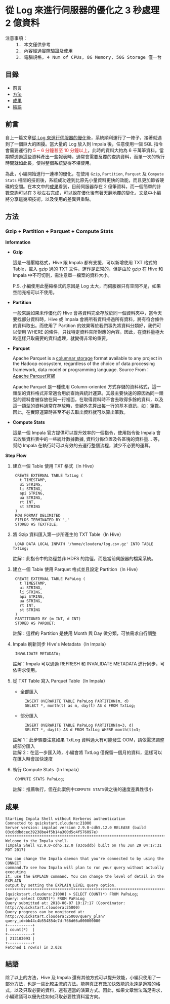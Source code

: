 <h1>從 Log 來進行伺服器的優化之 3 秒處理 2 億資料</h1>

<pre>
注意事項：
	1. 本文僅供參考
	2. 內容經過實際驗證及使用
	3. 電腦規格, 4 Num of CPUs, 8G Memory, 50G Storage 僅一台
</pre>

## 目錄

* [前言](#toc_1)
* [方法](#toc_2)
* [成果](#toc_3)
* [結語](#toc_4)

## 前言

自上一篇文章[從 Log 來進行伺服器的優化](http://tsai-cookie.blogspot.com/2018/03/use-log-to-improve-server.html)後，系統順利運行了一陣子，接著就遇到了一個巨大的困擾。當大量的 Log 放入到 Impala 後，任意使用一個 SQL 指令會需要運行約 <font color="#C22">5 ~ 6 分鐘甚至 10 分鐘以上</font>，此時的資料大約為 6 千萬筆資料。當期望透過這些資料產出一些報表時，通常會需要反覆的查詢資料，而單一次的執行時間就如此長，使得整個系統變得不堪使用。

為此，小編開始進行一連串的優化，在使用 `Gzip`, `Partition`, `Parquet` 及 `Compute Stats` 相關的技術後，系統成功達到比原先小量資料更快的效能，而且更加節省硬碟的空間。在本文中的[成果](#toc_3)看到，目前伺服器存在 2 億筆資料，而一個簡單的計數查詢可以在 3 秒左右完成，可以說在優化後有著天翻地覆的變化，文章中小編將分享這幾項技術，以及使用的差異與重點。

## 方法

<h3> Gzip + Partition + Parquet + Compute Stats </h3>

**Information**

* **Gzip**

	這是一種壓縮格式，Hive 跟 Impala 都有支援，可以新增使用 TXT 格式的 Table，載入 gzip 過的 TXT 文件，運作是正常的，但是由於 gzip 在 Hive 和 Impala 中不可切割，需注意單一檔案的資料大小。
	
	P.S. 小編使用此壓縮格式的原因是 Log 太大，而伺服器只有空間不足，如果空間充裕可以不使用。

* **Partition**

	一般來說如果未作優化的 Hive 會將資料完全存放於同一個資料夾中，當今天要找部分資料時，Hive 或 Impala 會將所有資料掃過所有資料，將有符合條件的資料取出。而使用了 Partition 的效果等於我們事先將資料分類好，我們可以使用 WHERE 的條件，只找特定資料夾所對應的內容。因此，在資料量極大時這樣只取需要的資料處理，就變得非常的重要。
	
* **Parquet**

	Apache Parquet is a [columnar storage](https://en.wikipedia.org/wiki/Column-oriented_DBMS) format available to any project in the Hadoop ecosystem, regardless of the choice of data processing framework, data model or programming language. Source From：[Apache Parquet官網](https://parquet.apache.org/)
	
	Apache Parquet 是一種使用 Column-oriented 方式存儲的資料格式，這一類型的資料格式非常適合用於查詢與統計運算。其最主要快速的原因為同一類型的資料會被存放在同一行裡面，在取得資料時不會去取得多餘的資料，以及這一類型的資料通常在存放時，會額外先算出每一行的基本資訊，如：筆數。因此，在實際運算時甚至不必去取出資料就可以算出筆數。

* **Compute Stats**

	這是一個 Impala 官方提供可以提升效率的一個指令，使用指令後 Impala 會去收集資料表中的一些統計數據數據, 資料分佈位置及各區塊的資料量... 等，幫助 Impala 在執行時可以有效的去運行整個流程，減少不必要的運算。

**Step Flow**

1. 建立一個 Table 使用 TXT 格式（In Hive）

		CREATE EXTERNAL TABLE TxtLog (
		  t TIMESTAMP,
		  ui STRING,
		  li STRING,
		  api STRING,
		  ua STRING,
		  rt INT,
		  st STRING
		)
		ROW FORMAT DELIMITED
		FIELDS TERMINATED BY ','
		STORED AS TEXTFILE;

2. 將 Gzip 資料匯入第一步所產生的 TXT Table（In Hive）

		LOAD DATA LOCAL INPATH '/home/cloudera/log.csv.gz' INTO TABLE TxtLog;

	註解：此指令中的路徑並非 HDFS 的路徑，而是當前伺服器的檔案系統。

3. 建立一個 Table 使用 Parquet 格式並且設定 Partition（In Hive）

		CREATE EXTERNAL TABLE PaPaLog (
		  t TIMESTAMP,
		  ui STRING,
		  li STRING,
		  api STRING,
		  ua STRING,
		  rt INT,
		  st STRING
		)
		PARTITIONED BY (m INT, d INT)
		STORED AS PARQUET;

	註解：這裡的 Partition 是使用 Month 與 Day 做分類，可依需求自行調整

4. Impala 刷新同步 Hive's Metadata（In Impala）

		INVALIDATE METADATA;
		
	註解：Impala 可以通過 REFRESH 和 INVALIDATE METADATA 進行同步，可依需求使用。

5. 從 TXT Table 寫入 Parquet Table（In Impala）

	* 全部匯入

			INSERT OVERWRITE TABLE PaPaLog PARTITION(m, d)
			SELECT *, month(t) as m, day(t) AS d FROM TxtLog;
		
	* 部分匯入

			INSERT OVERWRITE TABLE PaPaLog PARTITION(m=3, d)
			SELECT *, day(t) AS d FROM TxtLog WHERE month(t)=3;
	
	註解 1：此步驟要注意如果 TxtLog 資料過大有可能發生 OOM，請依需求調整成部分匯入 <br />
	註解 2：在這一步匯入時，小編會將 TxtLog 僅保留一個月的資料，這樣可以在匯入時會加快速度

6. 執行 Compute Stats（In Impala）

		COMPUTE STATS PaPaLog;
		
	註解：推薦執行，但在此案例中`COMPUTE STATS`做之後的速度差異性很小

## 成果

```
Starting Impala Shell without Kerberos authentication
Connected to quickstart.cloudera:21000
Server version: impalad version 2.9.0-cdh5.12.0 RELEASE (build 03c6ddbdcec39238be4f5b14a300d5c4f576097e)
***********************************************************************************
Welcome to the Impala shell.
(Impala Shell v2.9.0-cdh5.12.0 (03c6ddb) built on Thu Jun 29 04:17:31 PDT 2017)

You can change the Impala daemon that you're connected to by using the CONNECT
command.To see how Impala will plan to run your query without actually executing
it, use the EXPLAIN command. You can change the level of detail in the EXPLAIN
output by setting the EXPLAIN_LEVEL query option.
***********************************************************************************
[quickstart.cloudera:21000] > SELECT COUNT(*) FROM PaPaLog;
Query: select COUNT(*) FROM PaPaLog
Query submitted at: 2018-06-07 10:17:17 (Coordinator: http://quickstart.cloudera:25000)
Query progress can be monitored at: 
http://quickstart.cloudera:25000/query_plan?query_id=bb44c4b554854e7d:766d66a000000000
+-----------+
| count(*)  |
+-----------+
| 212103093 |
+-----------+
Fetched 1 row(s) in 3.03s
```

## 結語

除了以上的方法，Hive 及 Impala 還有其他方式可以提升效能，小編只使用了一部分方法，也是一些比較主流的方法。能夠真正有效加快效能的永遠是適當的格式，以及只取必要的資料，還有適當的演算方式。因此，如果文章無法滿足需求，小編建議可以優先往如何只取必要性資料當方向。

